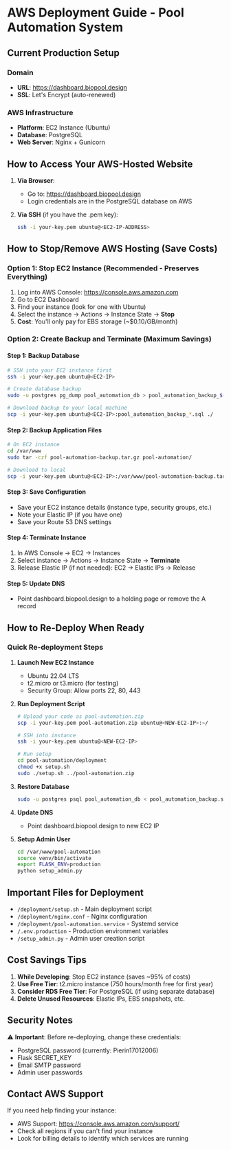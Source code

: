 # AWS Deployment Guide - Pool Automation System

## Current Production Setup

### Domain
- **URL**: https://dashboard.biopool.design
- **SSL**: Let's Encrypt (auto-renewed)

### AWS Infrastructure
- **Platform**: EC2 Instance (Ubuntu)
- **Database**: PostgreSQL
- **Web Server**: Nginx + Gunicorn

## How to Access Your AWS-Hosted Website

1. **Via Browser**: 
   - Go to: https://dashboard.biopool.design
   - Login credentials are in the PostgreSQL database on AWS

2. **Via SSH** (if you have the .pem key):
   ```bash
   ssh -i your-key.pem ubuntu@<EC2-IP-ADDRESS>
   ```

## How to Stop/Remove AWS Hosting (Save Costs)

### Option 1: Stop EC2 Instance (Recommended - Preserves Everything)
1. Log into AWS Console: https://console.aws.amazon.com
2. Go to EC2 Dashboard
3. Find your instance (look for one with Ubuntu)
4. Select the instance → Actions → Instance State → **Stop**
5. **Cost**: You'll only pay for EBS storage (~$0.10/GB/month)

### Option 2: Create Backup and Terminate (Maximum Savings)

#### Step 1: Backup Database
```bash
# SSH into your EC2 instance first
ssh -i your-key.pem ubuntu@<EC2-IP>

# Create database backup
sudo -u postgres pg_dump pool_automation_db > pool_automation_backup_$(date +%Y%m%d).sql

# Download backup to your local machine
scp -i your-key.pem ubuntu@<EC2-IP>:pool_automation_backup_*.sql ./
```

#### Step 2: Backup Application Files
```bash
# On EC2 instance
cd /var/www
sudo tar -czf pool-automation-backup.tar.gz pool-automation/

# Download to local
scp -i your-key.pem ubuntu@<EC2-IP>:/var/www/pool-automation-backup.tar.gz ./
```

#### Step 3: Save Configuration
- Save your EC2 instance details (instance type, security groups, etc.)
- Note your Elastic IP (if you have one)
- Save your Route 53 DNS settings

#### Step 4: Terminate Instance
1. In AWS Console → EC2 → Instances
2. Select instance → Actions → Instance State → **Terminate**
3. Release Elastic IP (if not needed): EC2 → Elastic IPs → Release

#### Step 5: Update DNS
- Point dashboard.biopool.design to a holding page or remove the A record

## How to Re-Deploy When Ready

### Quick Re-deployment Steps

1. **Launch New EC2 Instance**
   - Ubuntu 22.04 LTS
   - t2.micro or t3.micro (for testing)
   - Security Group: Allow ports 22, 80, 443

2. **Run Deployment Script**
   ```bash
   # Upload your code as pool-automation.zip
   scp -i your-key.pem pool-automation.zip ubuntu@<NEW-EC2-IP>:~/

   # SSH into instance
   ssh -i your-key.pem ubuntu@<NEW-EC2-IP>

   # Run setup
   cd pool-automation/deployment
   chmod +x setup.sh
   sudo ./setup.sh ../pool-automation.zip
   ```

3. **Restore Database**
   ```bash
   sudo -u postgres psql pool_automation_db < pool_automation_backup.sql
   ```

4. **Update DNS**
   - Point dashboard.biopool.design to new EC2 IP

5. **Setup Admin User**
   ```bash
   cd /var/www/pool-automation
   source venv/bin/activate
   export FLASK_ENV=production
   python setup_admin.py
   ```

## Important Files for Deployment

- `/deployment/setup.sh` - Main deployment script
- `/deployment/nginx.conf` - Nginx configuration
- `/deployment/pool-automation.service` - Systemd service
- `/.env.production` - Production environment variables
- `/setup_admin.py` - Admin user creation script

## Cost Savings Tips

1. **While Developing**: Stop EC2 instance (saves ~95% of costs)
2. **Use Free Tier**: t2.micro instance (750 hours/month free for first year)
3. **Consider RDS Free Tier**: For PostgreSQL (if using separate database)
4. **Delete Unused Resources**: Elastic IPs, EBS snapshots, etc.

## Security Notes

⚠️ **Important**: Before re-deploying, change these credentials:
- PostgreSQL password (currently: Pierin17012006)
- Flask SECRET_KEY
- Email SMTP password
- Admin user passwords

## Contact AWS Support
If you need help finding your instance:
- AWS Support: https://console.aws.amazon.com/support/
- Check all regions if you can't find your instance
- Look for billing details to identify which services are running